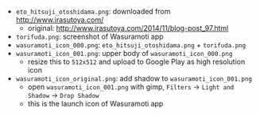 - `eto_hitsuji_otoshidama.png`: downloaded from http://www.irasutoya.com/
  * original: http://www.irasutoya.com/2014/11/blog-post_97.html
- `torifuda.png`: screenshot of Wasuramoti app
- `wasuramoti_icon_000.png`: `eto_hitsuji_otoshidama.png` + `torifuda.png`
- `wasuramoti_icon_001.png`: upper body of `wasuramoti_icon_000.png`
  * resize this to `512x512` and upload to Google Play as high resolution icon
- `wasuramoti_icon_original.png`: add shadow to `wasuramoti_icon_001.png`
  * open `wasuramoti_icon_001.png` with gimp, `Filters` -> `Light and Shadow` -> `Drop Shadow`
  * this is the launch icon of Wasuramoti app